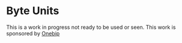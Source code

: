 # Byte Units
This is a work in progress not ready to be used or seen. This work is sponsored by [Onebip](http://www.onebip.com)
